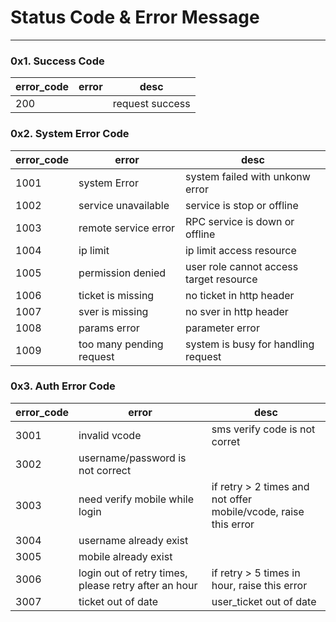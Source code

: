 # Status Code & Error Message
___

### 0x1. Success Code
|error_code| error| desc|
|----|----|----|
|200||request success|

### 0x2. System Error Code
|error_code| error | desc|
|----|----|----|
|1001|system Error| system failed with unkonw error|
|1002|service unavailable| service is stop or offline|
|1003|remote service error| RPC service is down or offline|
|1004|ip limit| ip limit access resource|
|1005|permission denied| user role cannot access target resource|
|1006|ticket is missing| no ticket in http header|
|1007|sver is missing| no sver in http header|
|1008| params error| parameter error|
|1009| too many pending request| system is busy for handling request|

### 0x3. Auth Error Code
|error_code| error| desc|
|----|----|----|
|3001|invalid vcode| sms verify code is not corret|
|3002|username/password is not correct||
|3003|need verify mobile while login|if retry > 2 times and not offer mobile/vcode, raise this error|
|3004|username already exist||
|3005|mobile already exist||
|3006|login out of retry times, please retry after an hour|if retry > 5 times in hour, raise this error|
|3007|ticket out of date| user_ticket out of date|
